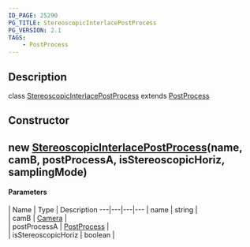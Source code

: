 ```yaml
---
ID_PAGE: 25290
PG_TITLE: StereoscopicInterlacePostProcess
PG_VERSION: 2.1
TAGS:
    - PostProcess
---
```

## Description

class [StereoscopicInterlacePostProcess](/classes/2.3/StereoscopicInterlacePostProcess) extends [PostProcess](/classes/2.3/PostProcess)



## Constructor

## new [StereoscopicInterlacePostProcess](/classes/2.3/StereoscopicInterlacePostProcess)(name, camB, postProcessA, isStereoscopicHoriz, samplingMode)



#### Parameters
 | Name | Type | Description
---|---|---|---
 | name | string |   
 | camB | [Camera](/classes/2.3/Camera) |   
 | postProcessA | [PostProcess](/classes/2.3/PostProcess) |   
 | isStereoscopicHoriz | boolean |   
